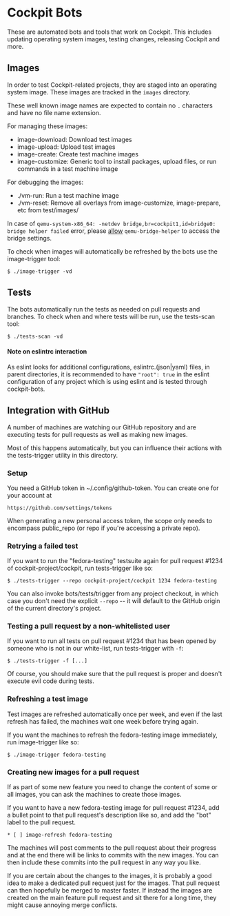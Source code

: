 # Cockpit Bots

These are automated bots and tools that work on Cockpit. This
includes updating operating system images, testing changes,
releasing Cockpit and more.

## Images

In order to test Cockpit-related projects, they are staged into an operating
system image. These images are tracked in the ```images``` directory.

These well known image names are expected to contain no ```.```
characters and have no file name extension.

For managing these images:

 * image-download: Download test images
 * image-upload: Upload test images
 * image-create: Create test machine images
 * image-customize: Generic tool to install packages, upload files, or run
   commands in a test machine image

For debugging the images:

 * ./vm-run: Run a test machine image
 * ./vm-reset: Remove all overlays from image-customize, image-prepare, etc
   from test/images/

In case of `qemu-system-x86_64: -netdev bridge,br=cockpit1,id=bridge0: bridge helper failed`
error, please [allow][1] `qemu-bridge-helper` to access the bridge settings.

To check when images will automatically be refreshed by the bots
use the image-trigger tool:

    $ ./image-trigger -vd

## Tests

The bots automatically run the tests as needed on pull requests
and branches. To check when and where tests will be run, use the
tests-scan tool:

    $ ./tests-scan -vd

#### Note on eslintrc interaction

As eslint looks for additional configurations, eslintrc.(json|yaml) files, in
parent directories, it is recommended to have `"root": true` in the eslint
configuration of any project which is using eslint and is tested through
cockpit-bots.

## Integration with GitHub

A number of machines are watching our GitHub repository and are
executing tests for pull requests as well as making new images.

Most of this happens automatically, but you can influence their
actions with the tests-trigger utility in this directory.

### Setup

You need a GitHub token in ~/.config/github-token.  You can create one
for your account at

    https://github.com/settings/tokens

When generating a new personal access token, the scope only needs to
encompass public_repo (or repo if you're accessing a private repo).

### Retrying a failed test

If you want to run the "fedora-testing" testsuite again for pull
request #1234 of cockpit-project/cockpit, run tests-trigger like so:

    $ ./tests-trigger --repo cockpit-project/cockpit 1234 fedora-testing

You can also invoke bots/tests/trigger from any project checkout, in which case
you don't need the explicit `--repo` -- it will default to the GitHub origin of
the current directory's project.

### Testing a pull request by a non-whitelisted user

If you want to run all tests on pull request #1234 that has been
opened by someone who is not in our white-list, run tests-trigger
with `-f`:

    $ ./tests-trigger -f [...]

Of course, you should make sure that the pull request is proper and
doesn't execute evil code during tests.

### Refreshing a test image

Test images are refreshed automatically once per week, and even if the
last refresh has failed, the machines wait one week before trying again.

If you want the machines to refresh the fedora-testing image immediately,
run image-trigger like so:

    $ ./image-trigger fedora-testing

### Creating new images for a pull request

If as part of some new feature you need to change the content of some
or all images, you can ask the machines to create those images.

If you want to have a new fedora-testing image for pull request #1234, add
a bullet point to that pull request's description like so, and add the
"bot" label to the pull request.

    * [ ] image-refresh fedora-testing

The machines will post comments to the pull request about their
progress and at the end there will be links to commits with the new
images.  You can then include these commits into the pull request in
any way you like.

If you are certain about the changes to the images, it is probably a
good idea to make a dedicated pull request just for the images.  That
pull request can then hopefully be merged to master faster.  If
instead the images are created on the main feature pull request and
sit there for a long time, they might cause annoying merge conflicts.

[1]: https://blog.christophersmart.com/2016/08/31/configuring-qemu-bridge-helper-after-access-denied-by-acl-file-error/
